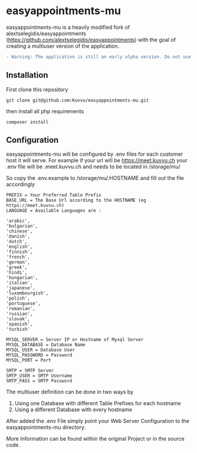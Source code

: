 # easyappointments-mu

easyappointments-mu is a heavily modified fork of alextselegidis/easyappointments
(https://github.com/alextselegidis/easyappointments) with the goal of creating a
multiuser version of the application.

```diff
- Warning: The application is still an early alpha version. Do not use in production unless you know what you are doing!
```

## Installation

First clone this repository

```
git clone git@github.com:Kuvvu/easyappointments-mu.git
```

then install all php requirements

```
composer install
```

## Configuration

easyappointments-mu will be configured by .env files for each customer host it will serve.
For example if your url will be https://meet.kuvvu.ch your .env file will be .meet.kuvvu.ch and needs to
be located in /storage/mu/

So copy the .env.example to /storage/mu/.HOSTNAME and fill out the file accordingly
```
PREFIX = Your Preferred Table Prefix
BASE_URL = The Base Url according to the HOSTNAME (eg https://meet.kuvvu.ch)
LANGUAGE = Available Languages are :

'arabic',
'bulgarian',
'chinese',
'danish',
'dutch',
'english',
'finnish',
'french',
'german',
'greek',
'hindi',
'hungarian',
'italian',
'japanese',
'luxembourgish',
'polish',
'portuguese',
'romanian',
'russian',
'slovak',
'spanish',
'turkish'

MYSQL_SERVER = Server IP or Hostname of Mysql Server
MYSQL_DATABASE = Database Name
MYSQL_USER = Database User
MYSQL_PASSWORD = Password
MYSQL_PORT = Port

SMTP = SMTP Server
SMTP_USER = SMTP Username
SMTP_PASS = SMTP Password
```

The multiuser definition can be done in two ways by

1. Using one Database with different Table Prefixes for each hostname
2. Using a different Database with every hostname

After added the .env File simply point your Web Server Configuration to the easyappointments-mu directory.

More Information can be found within the original Project or in the source code.
